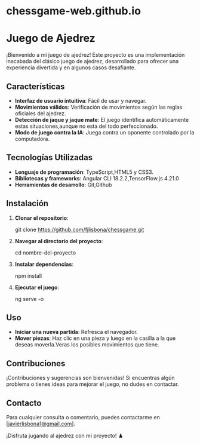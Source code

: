# chessgame-web.github.io

# Juego de Ajedrez

¡Bienvenido a mi juego de ajedrez! Este proyecto es una implementación inacabada del clásico juego de ajedrez, desarrollado para ofrecer una experiencia divertida y en algunos casos desafiante.

## Características

- **Interfaz de usuario intuitiva**: Fácil de usar y navegar.
- **Movimientos válidos**: Verificación de movimientos según las reglas oficiales del ajedrez.
- **Detección de jaque y jaque mate**: El juego identifica automáticamente estas situaciones,aunque no esta del todo perfeccionado.
- **Modo de juego contra la IA**: Juega contra un oponente controlado por la computadora.

## Tecnologías Utilizadas

- **Lenguaje de programación**: TypeScript,HTML5 y CSS3.
- **Bibliotecas y frameworks**: Angular CLI 18.2.2,TensorFlow.js 4.21.0
- **Herramientas de desarrollo**: Git,Github

## Instalación

1. **Clonar el repositorio**:
   
    git clone https://github.com/fjlisbona/chessgame.git
   
2. **Navegar al directorio del proyecto**:
   
    cd nombre-del-proyecto
   
3. **Instalar dependencias**:
    
    npm install
    
4. **Ejecutar el juego**:
   
    ng serve -o

## Uso

- **Iniciar una nueva partida**: Refresca el navegador.
- **Mover piezas**: Haz clic en una pieza y luego en la casilla a la que deseas moverla.Veras los posibles movimientos que tiene.

## Contribuciones

¡Contribuciones y sugerencias son bienvenidas! Si encuentras algún problema o tienes ideas para mejorar el juego, no dudes en contactar.

## Contacto

Para cualquier consulta o comentario, puedes contactarme en [javierlisbona1@gmail.com].

¡Disfruta jugando al ajedrez con mi proyecto! ♟️
